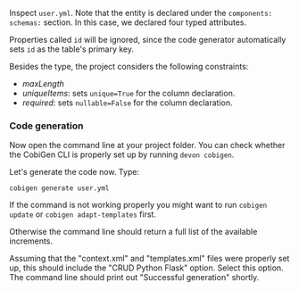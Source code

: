 Inspect `user.yml`. Note that the entity is declared under the `components: schemas:` section. In this case, we declared four typed attributes. 

Properties called `id` will be ignored, since the code generator automatically sets `id` as the table&#39;s primary key.

Besides the type, the project considers the following constraints:

* *maxLength*
* *uniqueItems*: sets `unique=True` for the column declaration.
* *required*: sets `nullable=False` for the column declaration.


### Code generation



Now open the command line at your project folder. You can check whether the CobiGen CLI is properly set up by running `devon cobigen`.

Let&#39;s generate the code now. Type:

`cobigen generate user.yml`


If the command is not working properly you might want to run `cobigen update` or `cobigen adapt-templates` first. 

Otherwise the command line should return a full list of the available increments. 

Assuming that the &#34;context.xml&#34; and &#34;templates.xml&#34; files were properly set up, this should include the &#34;CRUD Python Flask&#34; option. Select this option. The command line should print out &#34;Successful generation&#34; shortly.




